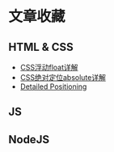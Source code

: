 # 文章收藏

## HTML & CSS

* [CSS浮动float详解](https://www.jianshu.com/p/07eb19957991)
* [CSS绝对定位absolute详解](https://www.jianshu.com/p/a3da5e27d22b)
* [Detailed Positioning](https://learn.shayhowe.com/advanced-html-css/detailed-css-positioning/)

## JS

## NodeJS


